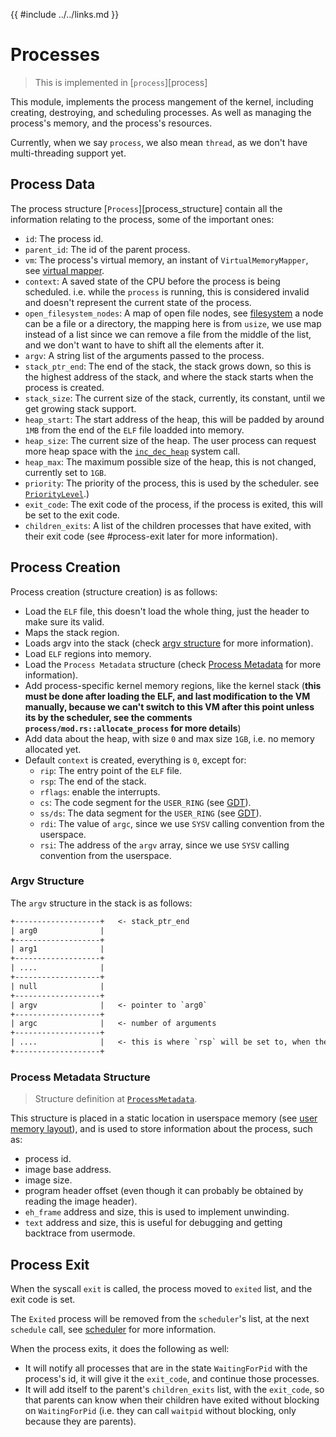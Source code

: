 {{ #include ../../links.md }}

# Processes

> This is implemented in [`process`][process]

This module, implements the process mangement of the kernel, including creating, destroying, and scheduling processes.
As well as managing the process's memory, and the process's resources.

Currently, when we say `process`, we also mean `thread`, as we don't have multi-threading support yet.

## Process Data
The process structure [`Process`][process_structure] contain all the information relating to the process, some of the important ones:
- `id`: The process id.
- `parent_id`: The id of the parent process.
- `vm`: The process's virtual memory, an instant of `VirtualMemoryMapper`, see [virtual mapper](../memory/virtual_mapper.md).
- `context`: A saved state of the CPU before the process is being scheduled. i.e. while the `process` is running, this
  is considered invalid and doesn't represent the current state of the process.
- `open_filesystem_nodes`: A map of open file nodes, see [filesystem](../filesystem/index.md) a node can be a file or a directory, the mapping here is from `usize`, we use map instead of a list since we can remove a file from the middle of the list, and we don't want to have to shift all the elements after it.
- `argv`: A string list of the arguments passed to the process.
- `stack_ptr_end`: The end of the stack, the stack grows down, so this is the highest address of the stack, and where the stack starts when the process is created.
- `stack_size`: The current size of the stack, currently, its constant, until we get growing stack support.
- `heap_start`: The start address of the heap, this will be padded by around `1MB` from the end of the `ELF` file loadded into memory.
- `heap_size`: The current size of the heap. The user process can request more heap space with the [`inc_dec_heap`](./syscalls.md#syscalls-list) system call.
- `heap_max`: The maximum possible size of the heap, this is not changed, currently set to `1GB`.
- `priority`: The priority of the process, this is used by the scheduler. see [`PriorityLevel`](https://docs.rs/emerald_kernel_user_link/latest/emerald_kernel_user_link/process/enum.PriorityLevel.html).)
- `exit_code`: The exit code of the process, if the process is exited, this will be set to the exit code.
- `children_exits`: A list of the children processes that have exited, with their exit code (see #process-exit later for more information).

## Process Creation

Process creation (structure creation) is as follows:
- Load the `ELF` file, this doesn't load the whole thing, just the header to make sure its valid.
- Maps the stack region.
- Loads argv into the stack (check [argv structure](#argv-structure) for more information).
- Load `ELF` regions into memory.
- Load the `Process Metadata` structure (check [Process Metadata](#process-metadata-structure) for more information).
- Add process-specific kernel memory regions, like the kernel stack (**this must be done after loading the ELF, and last modification to the VM manually, because we can't switch to this VM after this point unless its by the scheduler, see the comments `process/mod.rs::allocate_process` for more details**)
- Add data about the heap, with size `0` and max size `1GB`, i.e. no memory allocated yet.
- Default `context` is created, everything is `0`, except for:
    - `rip`: The entry point of the `ELF` file.
    - `rsp`: The end of the stack.
    - `rflags`: enable the interrupts.
    - `cs`: The code segment for the `USER_RING` (see [GDT](../processor/gdt.md)).
    - `ss/ds`: The data segment for the `USER_RING` (see [GDT](../processor/gdt.md)).
    - `rdi`: The value of `argc`, since we use `SYSV` calling convention from the userspace.
    - `rsi`: The address of the `argv` array, since we use `SYSV` calling convention from the userspace.

### Argv Structure
The `argv` structure in the stack is as follows:

```txt
+-------------------+   <- stack_ptr_end
| arg0              |
+-------------------+
| arg1              |
+-------------------+
| ....              |
+-------------------+
| null              |
+-------------------+
| argv              |   <- pointer to `arg0`
+-------------------+
| argc              |   <- number of arguments
+-------------------+
| ....              |   <- this is where `rsp` will be set to, when the process is created
+-------------------+
```

### Process Metadata Structure

> Structure definition at [`ProcessMetadata`](https://docs.rs/emerald_kernel_user_link/latest/emerald_kernel_user_link/process/struct.ProcessMetadata.html).

This structure is placed in a static location in userspace memory (see [user memory layout](../memory/memory_layout.md#user-layout)), and is used to store information about the process, such as:
- process id.
- image base address.
- image size.
- program header offset (even though it can probably be obtained by reading the image header).
- `eh_frame` address and size, this is used to implement unwinding.
- `text` address and size, this is useful for debugging and getting backtrace from usermode.

## Process Exit

When the syscall `exit` is called, the process moved to `exited` list, and the exit code is set.

The `Exited` process will be removed from the `scheduler`'s list, at the next `schedule` call, see [scheduler](./scheduler.md) for more information.

When the process exits, it does the following as well:
- It will notify all processes that are in the state `WaitingForPid` with the process's id, it will give it the `exit_code`, and continue those processes.
- It will add itself to the parent's `children_exits` list, with the `exit_code`, so that parents can know when their children have exited without blocking on `WaitingForPid` (i.e. they can call `waitpid` without blocking, only because they are parents).
